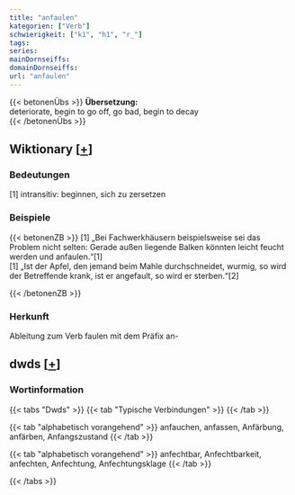 ```yaml
---
title: "anfaulen"
kategorien: ["Verb"]
schwierigkeit: ["k1", "h1", "r_"]
tags:
series:
mainDornseiffs:
domainDornseiffs:
url: "anfaulen"
---
```


{{< betonenÜbs >}}
**Übersetzung:**  
deteriorate, begin to go off, go  bad, begin to decay  
{{< /betonenÜbs >}}

## Wiktionary [[+](https://de.wiktionary.org/wiki/anfaulen)]

### Bedeutungen
[1] intransitiv: beginnen, sich zu zersetzen  

### Beispiele
{{< betonenZB >}}
[1] „Bei Fachwerkhäusern beispielsweise sei das Problem nicht selten: Gerade außen liegende Balken könnten leicht feucht werden und anfaulen.“[1]  
[1] „Ist der Apfel, den jemand beim Mahle durchschneidet, wurmig, so wird der Betreffende krank, ist er angefault, so wird er sterben.“[2]  

{{< /betonenZB >}}
### Herkunft
Ableitung zum Verb faulen mit dem Präfix an-  



## dwds [[+](https://www.dwds.de/wb/anfaulen)]

### Wortinformation
{{< tabs "Dwds" >}}
{{< tab "Typische Verbindungen" >}}
{{< /tab >}}

{{< tab "alphabetisch vorangehend" >}}
anfauchen, anfassen, Anfärbung, anfärben, Anfangszustand
{{< /tab >}}

{{< tab "alphabetisch vorangehend" >}}
anfechtbar, Anfechtbarkeit, anfechten, Anfechtung, Anfechtungsklage
{{< /tab >}}

{{< /tabs >}}

